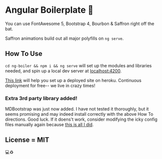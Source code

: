 # Angular Boilerplate :flashlight:

You can use FontAwesome 5, Bootstrap 4, Bourbon & Saffron right off the bat.

Saffron animations build out all major polyfills on `ng serve`.

## How To Use
`cd ng-boiler && npm i && ng serve` will set up the modules and libraries needed, and spin up a local dev server at [localhost:4200](localhost:4200).

[This link](https://medium.com/@hellotunmbi/how-to-deploy-angular-application-to-heroku-1d56e09c5147) will help you set up a deployed site on heroku. Continuous deployment for free-- we live in crazy times!

### Extra 3rd party library added!
MDBootstrap was just now added. I have not tested it thoroughly, but it seems promising and may indeed install correctly with the above How To directions. Good luck. If it doens't work, consider modifying the icky config files manually again because [this is all I did](https://mdbootstrap.com/angular/5min-quickstart/).

## License = MIT
:computer::recycle:

